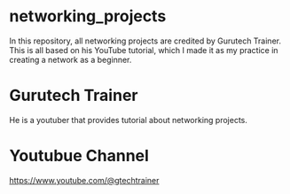 # networking_projects
In this repository, all networking projects are credited by Gurutech Trainer. This is all based on his YouTube tutorial, which I made it as my practice in creating a network as a beginner.
#
# **Gurutech Trainer**
He is a youtuber that provides tutorial about networking projects.
#
# **Youtubue Channel**
https://www.youtube.com/@gtechtrainer
